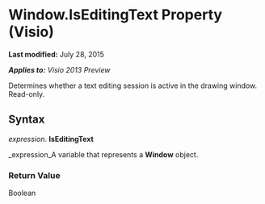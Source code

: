 
# Window.IsEditingText Property (Visio)

 **Last modified:** July 28, 2015

 _**Applies to:** Visio 2013 Preview_

Determines whether a text editing session is active in the drawing window. Read-only.


## Syntax

 _expression_. **IsEditingText**

 _expression_A variable that represents a  **Window** object.


### Return Value

Boolean

